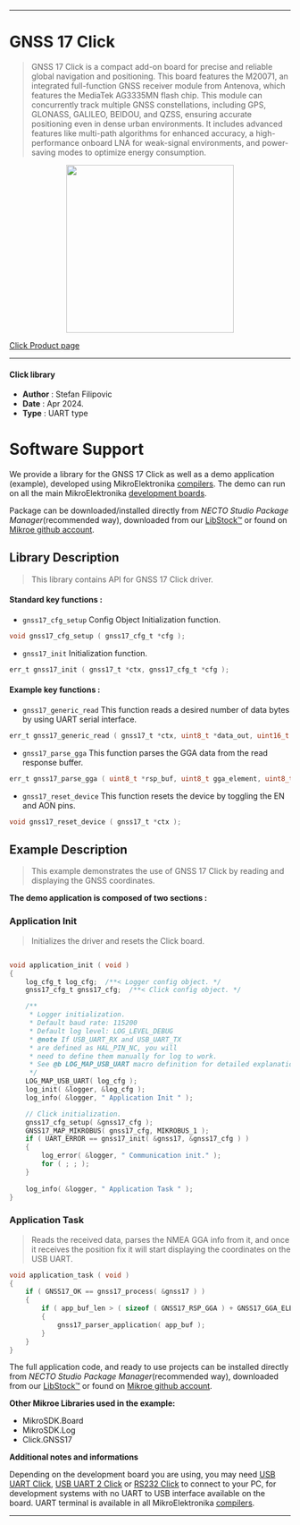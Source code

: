 
---
# GNSS 17 Click

> GNSS 17 Click is a compact add-on board for precise and reliable global navigation and positioning. This board features the M20071, an integrated full-function GNSS receiver module from Antenova, which features the MediaTek AG3335MN flash chip. This module can concurrently track multiple GNSS constellations, including GPS, GLONASS, GALILEO, BEIDOU, and QZSS, ensuring accurate positioning even in dense urban environments. It includes advanced features like multi-path algorithms for enhanced accuracy, a high-performance onboard LNA for weak-signal environments, and power-saving modes to optimize energy consumption.

<p align="center">
  <img src="https://download.mikroe.com/images/click_for_ide/gnss17_click.png" height=300px>
</p>

[Click Product page](https://www.mikroe.com/gnss-17-click)

---


#### Click library

- **Author**        : Stefan Filipovic
- **Date**          : Apr 2024.
- **Type**          : UART type


# Software Support

We provide a library for the GNSS 17 Click
as well as a demo application (example), developed using MikroElektronika
[compilers](https://www.mikroe.com/necto-studio).
The demo can run on all the main MikroElektronika [development boards](https://www.mikroe.com/development-boards).

Package can be downloaded/installed directly from *NECTO Studio Package Manager*(recommended way), downloaded from our [LibStock&trade;](https://libstock.mikroe.com) or found on [Mikroe github account](https://github.com/MikroElektronika/mikrosdk_click_v2/tree/master/clicks).

## Library Description

> This library contains API for GNSS 17 Click driver.

#### Standard key functions :

- `gnss17_cfg_setup` Config Object Initialization function.
```c
void gnss17_cfg_setup ( gnss17_cfg_t *cfg );
```

- `gnss17_init` Initialization function.
```c
err_t gnss17_init ( gnss17_t *ctx, gnss17_cfg_t *cfg );
```

#### Example key functions :

- `gnss17_generic_read` This function reads a desired number of data bytes by using UART serial interface.
```c
err_t gnss17_generic_read ( gnss17_t *ctx, uint8_t *data_out, uint16_t len );
```

- `gnss17_parse_gga` This function parses the GGA data from the read response buffer.
```c
err_t gnss17_parse_gga ( uint8_t *rsp_buf, uint8_t gga_element, uint8_t *element_data );
```

- `gnss17_reset_device` This function resets the device by toggling the EN and AON pins.
```c
void gnss17_reset_device ( gnss17_t *ctx );
```

## Example Description

> This example demonstrates the use of GNSS 17 Click by reading and displaying the GNSS coordinates.

**The demo application is composed of two sections :**

### Application Init

> Initializes the driver and resets the Click board.

```c

void application_init ( void )
{
    log_cfg_t log_cfg;  /**< Logger config object. */
    gnss17_cfg_t gnss17_cfg;  /**< Click config object. */

    /** 
     * Logger initialization.
     * Default baud rate: 115200
     * Default log level: LOG_LEVEL_DEBUG
     * @note If USB_UART_RX and USB_UART_TX 
     * are defined as HAL_PIN_NC, you will 
     * need to define them manually for log to work. 
     * See @b LOG_MAP_USB_UART macro definition for detailed explanation.
     */
    LOG_MAP_USB_UART( log_cfg );
    log_init( &logger, &log_cfg );
    log_info( &logger, " Application Init " );

    // Click initialization.
    gnss17_cfg_setup( &gnss17_cfg );
    GNSS17_MAP_MIKROBUS( gnss17_cfg, MIKROBUS_1 );
    if ( UART_ERROR == gnss17_init( &gnss17, &gnss17_cfg ) ) 
    {
        log_error( &logger, " Communication init." );
        for ( ; ; );
    }
    
    log_info( &logger, " Application Task " );
}

```

### Application Task

> Reads the received data, parses the NMEA GGA info from it, and once it receives the position fix it will start displaying the coordinates on the USB UART.

```c
void application_task ( void )
{
    if ( GNSS17_OK == gnss17_process( &gnss17 ) ) 
    {
        if ( app_buf_len > ( sizeof ( GNSS17_RSP_GGA ) + GNSS17_GGA_ELEMENT_SIZE ) ) 
        {
            gnss17_parser_application( app_buf );
        }
    }
}
```

The full application code, and ready to use projects can be installed directly from *NECTO Studio Package Manager*(recommended way), downloaded from our [LibStock&trade;](https://libstock.mikroe.com) or found on [Mikroe github account](https://github.com/MikroElektronika/mikrosdk_click_v2/tree/master/clicks).

**Other Mikroe Libraries used in the example:**

- MikroSDK.Board
- MikroSDK.Log
- Click.GNSS17

**Additional notes and informations**

Depending on the development board you are using, you may need
[USB UART Click](https://www.mikroe.com/usb-uart-click),
[USB UART 2 Click](https://www.mikroe.com/usb-uart-2-click) or
[RS232 Click](https://www.mikroe.com/rs232-click) to connect to your PC, for
development systems with no UART to USB interface available on the board. UART
terminal is available in all MikroElektronika
[compilers](https://shop.mikroe.com/compilers).

---
